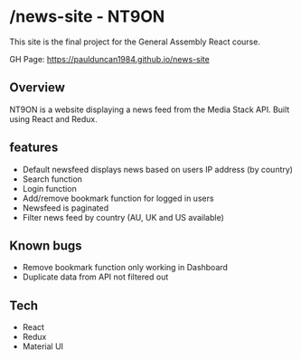 # /news-site - NT9ON

This site is the final project for the General Assembly React course.

GH Page: https://paulduncan1984.github.io/news-site

## Overview

NT9ON is a website displaying a news feed from the Media Stack API. Built using React and Redux. 

## features

- Default newsfeed displays news based on users IP address (by country)
- Search function
- Login function 
- Add/remove bookmark function for logged in users
- Newsfeed is paginated 
- Filter news feed by country (AU, UK and US available) 

## Known bugs

- Remove bookmark function only working in Dashboard
- Duplicate data from API not filtered out

## Tech

- React
- Redux
- Material UI
